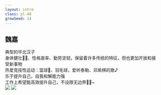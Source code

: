 ```yaml
---
layout: intro
class: pl-40
growSeed: 14
---
```


## 魏嘉

<div class="leading-10 opacity-80 mr-60 mt-4">
典型的华北汉子<br>
身体健壮💪🏻、性格直率、勤劳坚韧，保留着许多传统的特征，但也更加开放和接受新事物<br>
热爱竞技性运动：篮球🏀、羽毛球，爱听泰勒、邓紫棋的歌♪<br>
乐于提升自己，自我和解能力强<br>
工作上希望能高效提升自己，不设限无边界🏊🏻~<br>
</div>

<img src="/anthony-hi.png" v-click absolute top-32 right-30 w-40 />
<img src="/hi.png" v-after absolute top-27 right-20 w-8 rotate-10 delay-300 />

<div flex="~ gap2">

</div>
